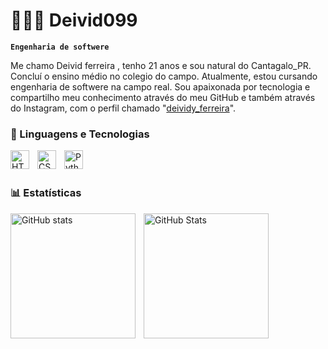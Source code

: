 # 👩🏻‍💻 Deivid099

**`Engenharia de softwere`**

Me chamo Deivid ferreira , tenho 21 anos e sou natural do Cantagalo_PR. Concluí o ensino médio no colegio do campo. Atualmente, estou cursando engenharia de softwere na campo real. Sou apaixonada por tecnologia e compartilho meu conhecimento através do meu GitHub e também através do Instagram, com o perfil chamado "[deividy_ferreira](https://www.instagram.com/deividy_ferreira/)".



### 🤖 Linguagens e Tecnologias

<img 
    align="left" 
    alt="HTML"
    title="HTML" 
    width="30px" 
    style="padding-right: 10px;" 
    src="https://cdn.jsdelivr.net/gh/devicons/devicon@latest/icons/html5/html5-original.svg" 
/>
<img 
    align="left" 
    alt="CSS" 
    title="CSS"
    width="30px" 
    style="padding-right: 10px;" 
    src="https://cdn.jsdelivr.net/gh/devicons/devicon@latest/icons/css3/css3-original.svg" 
/>

<img 
    align="left" 
    alt="Python" 
    title="Python"
    width="30px" 
    style="padding-right: 10px;" 
    src="https://cdn.jsdelivr.net/gh/devicons/devicon@latest/icons/python/python-original.svg" 
/>



<br/>
<br/>

### 📊 Estatísticas
<img 
    align="left" 
    alt="GitHub stats" 
    height="200px" 
    style="padding-right: 10px;" 
    src="https://github-readme-stats.vercel.app/api?username=Deivid099&show_icons=true&theme=tokyonight&include_all_commits=true&locale=pt-br" 
/>

<img 
      align="left" 
      alt="GitHub Stats" 
      height="200" 
      src="https://github-readme-stats.vercel.app/api/top-langs/?username=Deivid099&theme=tokyonight&layout=compact&custom_title=Tecnologias&langs_count=3" 
  />

</p>

